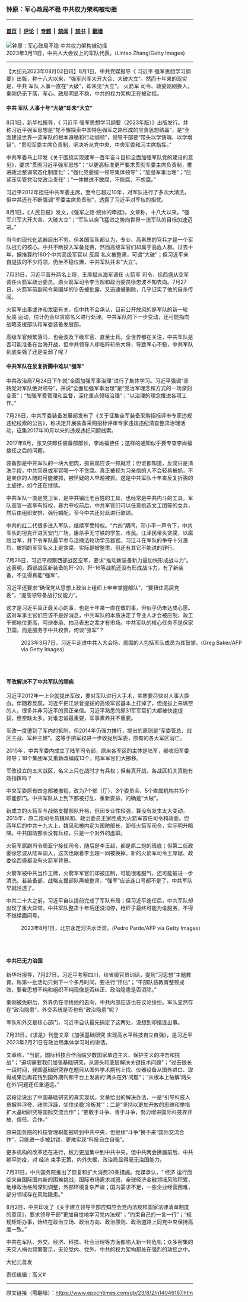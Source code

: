 ### 钟原：军心政局不稳 中共权力架构被动摇

---

#### [首页](../../../..?n14046187) &nbsp;|&nbsp; [评论](../../../../../epoch-comment?n14046187) &nbsp;|&nbsp; [专题](../../../../../epoch-special?n14046187) &nbsp;|&nbsp; [禁闻](../../../../../epoch-news?n14046187) &nbsp;|&nbsp; [禁书](../../../../../books?n14046187) &nbsp;|&nbsp; [翻墙](https://github.com/gfw-breaker/nogfw/blob/master/README.md?n14046187)


<div><img alt="钟原：军心政局不稳 中共权力架构被动摇" class="attachment-djy_600_400 size-djy_600_400 wp-post-image" src="https://i.epochtimes.com/assets/uploads/2023/08/id14046190-GettyImages-1472699462_light-600x400.jpg"/>
<div class="caption">
 2023年3月11日，中共人大会议上的军队代表。(Lintao Zhang/Getty Images)
</div></div><hr/><div class="post_content" id="artbody" itemprop="articleBody">
 <!-- article content begin -->
 <p>
  【大纪元2023年08月02日讯】8月1日，中共党媒报导《
  <ok href="https://www.epochtimes.com/gb/tag/%E4%B9%A0%E8%BF%91%E5%B9%B3.html">
   习近平
  </ok>
  强军思想学习纲要》出版，称十八大以来，“强军兴军大开大合、大破大立”。然而十年来的现实是，中共
  <ok href="https://www.epochtimes.com/gb/tag/%E5%86%9B%E9%98%9F.html">
   军队
  </ok>
  人事一直在“大破”，却未见“大立”。
  <ok href="https://www.epochtimes.com/gb/tag/%E7%81%AB%E7%AE%AD%E5%86%9B.html">
   火箭军
  </ok>
  司令、政委刚刚换人，秦刚仍无下落，军心、政局明显不稳，中共的权力架构正在被动摇。
 </p>
 <h4>
  中共
  <ok href="https://www.epochtimes.com/gb/tag/%E5%86%9B%E9%98%9F.html">
   军队
  </ok>
  人事十年“大破”却未“大立”
 </h4>
 <p>
  8月1日，新华社报导，《
  <ok href="https://www.epochtimes.com/gb/tag/%E4%B9%A0%E8%BF%91%E5%B9%B3.html">
   习近平
  </ok>
  强军思想学习纲要（2023年版）》出版发行。并称习近平强军思想是“党不懈探索中国特色强军之路形成的宝贵思想结晶”，是“全面建设世界一流军队的根本遵循和行动纲领”，领导干部要“带头以学铸魂、以学增智”，“贯彻军委主席负责制，坚决听从党中央、中央军委和习主席指挥。”
 </p>
 <p>
  中共军委马上印发《关于围绕实现建军一百年奋斗目标全面加强军队党的建设的意见》，要求“贯彻习近平强军思想”；“以更高标准更严要求贯彻军委主席负责制，推进政治整训常态化制度化”；“强化党委统一领导集体领导”；“加强军事治理”；“压紧压实管党治党政治责任”；“一体推进不敢腐、不能腐、不想腐。”
 </p>
 <p>
  习近平2012年担任中共军委主席，至今已超过10年，对军队进行了多次大清洗，但中共还在不断强调“军委主席负责制”，透露了习近平对军权的担忧。
 </p>
 <p>
  8月1日，《人民日报》发文，《强军之路‧统帅的牵挂》。文章称，十八大以来，“强军兴军大开大合、大破大立”；“军队以突飞猛进之势向世界一流军队的目标加速迈进。”
 </p>
 <p>
  当今的现代化武器层出不穷，但各国军队都认为，专业、高素质的官兵才是一个军队战力的核心。中共不断投入军备竞赛，然而高级军官们却属于高危人群。过去十年，据推算约160个中共高级军官以
  <ok href="https://www.epochtimes.com/gb/tag/%E5%8F%8D%E8%85%90.html">
   反腐
  </ok>
  名义被整肃，可谓“大破”；但习近平亲自提拔的不少将领，仍坐不稳位置，中共军队并未“大立”。
 </p>
 <p>
  7月31日，习近平晋升两名上将，王厚斌从海军调任
  <ok href="https://www.epochtimes.com/gb/tag/%E7%81%AB%E7%AE%AD%E5%86%9B.html">
   火箭军
  </ok>
  司令，徐西盛从空军调任火箭军政治委员。原火箭军司令李玉超和政治委员徐忠波不知去向。7月27日，火箭军前副司令吴国华的讣告被批露、又迅速被删除，几乎证实了他的自杀传闻。
 </p>
 <p>
  火箭军出事或许和泄密有关，但中共不会承认，目前公开放风的是军队的新一轮
  <ok href="https://www.epochtimes.com/gb/tag/%E5%8F%8D%E8%85%90.html">
   反腐
  </ok>
  运动，估计仍会以贪腐名义进行处理。中共军队的下一步变动，还可能指向战略支援部队和军委装备发展部。
 </p>
 <p>
  高级军官频繁落马，也会波及下级军官、直至士兵。全世界都在关注，中共军队是否可能准备在台海开战，但中共领导人却临阵斩杀大将，导致军心不稳，中共军队到底变强了还是变弱了呢？
 </p>
 <h4>
  中共军队在反复折腾中难以“强军”
 </h4>
 <p>
  中共政治局7月24日下午就“全面加强军事治理”进行了集体学习。习近平强调“坚持党对军队绝对领导”，并说“全面加强军事治理”是“党治军理念和方式的一场深刻变革”；“加强军费管理和监督，深化重点领域治理”；“以治理的理念推进各项工作。”
 </p>
 <p>
  7月26日，中共军委装备发展部发布了《关于征集全军装备采购招标评审专家违规违纪线索的公告》，称决定开展装备采购招标评审专家违规违纪清查整肃治理活动，征集2017年10月以来的违规违纪问题线索。
 </p>
 <p>
  2017年8月，张又侠卸任装备部部长，李尚福接任；这样的通知似乎要专查李尚福接任之后的问题。
 </p>
 <p>
  装备部是中共军队的一块大肥肉，抓贪腐应该一抓就准；但谁都知道，反腐只是清洗手段，中共官员或军官哪一个不贪腐。真正被视为习亲信的人不会轻易被抓，不是亲信的人随时可能被抓，被怀疑的人早晚被抓。这是中共军队十年来反复折腾的主旋律，如今还在继续。
 </p>
 <p>
  中共军队一直是党卫军，是中共镇压老百姓的工具，也经常是中共内斗的工具。军队高官一直享有特权，暴力夺权前后，中共军官们可以任意挑选文工团等的女兵，然后由组织安排、强行婚配，至今中共还对此进行歌颂。
 </p>
 <p>
  中共的红二代很多进入军队，继续享受特权。“六四”期间，邓小平一声令下，中共军队的坦克开进天安门广场，屠杀手无寸铁的学生、市民。江泽民带头贪腐，以腐败治军，并下令军队最早参与活摘法轮功学员器官。习江斗在军队的争夺十分激烈，被抓的军官名义上是贪腐，实际是被整肃，但还有其它不能说的罪行。
 </p>
 <p>
  7月26日，习近平视察西部战区空军，要求“推动新装备新力量加快形成战斗力”。这表明，西部战区新装备的歼-20、歼-16等战机还没有形成战斗力，有了新装备，不见得真能“强军”。
 </p>
 <p>
  习近平还要求“确保党从思想上政治上组织上牢牢掌握部队”，“要扭住高层党委”，“提高领导备战打仗能力”。
 </p>
 <p>
  这才是习近平真正最关心的事，也是十年来一直在做的事，但似乎仍未达成心愿。这对军事主官们应该不是好消息，中共军队的本质决定了专业人才会被压制，政工干部地位更高，阿谀奉承、拍马表忠之辈才有市场。中共军队的核心任务不是保家卫国，而是服务于中共权贵，何谈“强军”？
 </p>
 <figure aria-describedby="caption-attachment-14046191" class="wp-caption aligncenter" id="attachment_14046191" style="width: 600px">
  <ok href="https://i.epochtimes.com/assets/uploads/2023/08/id14046191-GettyImages-1247848360_light.jpg" target="_blank">
   <img alt="" class="size-large wp-image-14046191" src="https://i.epochtimes.com/assets/uploads/2023/08/id14046191-GettyImages-1247848360_light-600x400.jpg"/>
  </ok>
  <br/><figcaption class="wp-caption-text" id="caption-attachment-14046191">
   2023年3月7日，习近平走进中共人大会场，周围的人包括军队成员为其鼓掌。(Greg Baker/AFP via Getty Images)
  </figcaption><br/>
 </figure><br/>
 <h4>
  军改解决不了中共军队的顽疾
 </h4>
 <p>
  习近平2012年一上台就提出军改，要对军队进行大手术，实质要尽快对人事大换血。伴随着反腐，习近平把江派曾提拔的高级军官基本上打掉了，但提拔上来填空的人，很多并非习近平的真正亲信。习近平熟悉的原31军军官们大都被快速提拔，但空缺太多。对谁忠诚最重要，军事素养并不重要。
 </p>
 <p>
  军改一度遭到了军内的抵制，但2014年仍强力推行，提出的原则是“军委管总、战区主战、军种主建”。这等于把军权进一步收拢到军委，原有的各大军区消亡。
 </p>
 <p>
  2015年，中共军委内成立了陆军司令部，原来各军区的主体是陆军，都收归军委领导；18个集团军又重新改编成13个，陆军军官们大挪移。
 </p>
 <p>
  军改设立的五大战区，名义上只在战时才有兵权；但若真开战，各战区机关真能有效指挥吗？
 </p>
 <p>
  中央军委原有四总部被撤销，改为7个部（厅）、3个委员会、5个直属机构共15个职能部门。中共军队从上到下都被打乱、重新安排，的确是“大破”。
 </p>
 <p>
  新成立的火箭军与战略支援部队升格，但因专业性较强，算没有发生太大变动。2015年，原二炮司令员魏凤和、政治委员王家胜成为火箭军首任司令和政委。但两年后的中共十九大上，魏凤和被内定为国防部长，卸任火箭军司令，实际明升暗降。中共国防部长没有兵权，只是一个对外的虚职。
 </p>
 <p>
  火箭军原副司令周亚宁接任司令，随后是李玉超，都是原二炮的班底；但第二任政委徐忠波从陆军调入，这次也跟着李玉超一同被换掉。新的火箭军司令王厚斌、政委徐西盛都没有火箭军背景。
 </p>
 <p>
  火箭军被中共当作王牌，火箭军军官们却被压制，可能很难服气，还可能被进一步清洗。若装备部、战略支援部队再被整肃，“强军”应该连口号都不是了，中共军队早就烂透了。
 </p>
 <p>
  中共二十大之前，习近平自认提前完成了军队布局；但习近平连任后，中共军队却出现了重大异常。中共军队整肃十年后还没消停，枪杆子最终可能为谁服务，不得不继续画问号。
 </p>
 <figure aria-describedby="caption-attachment-14046192" class="wp-caption aligncenter" id="attachment_14046192" style="width: 600px">
  <ok href="https://i.epochtimes.com/assets/uploads/2023/08/id14046192-GettyImages-1568929492.jpg" target="_blank">
   <img alt="" class="size-large wp-image-14046192" src="https://i.epochtimes.com/assets/uploads/2023/08/id14046192-GettyImages-1568929492-600x400.jpg"/>
  </ok>
  <br/><figcaption class="wp-caption-text" id="caption-attachment-14046192">
   2023年8月1日，北京永定河洪水泛滥。(Pedro Pardo/AFP via Getty Images)
  </figcaption><br/>
 </figure><br/>
 <h4>
  中共已无力治国
 </h4>
 <p>
  新华社报导，7月27日，习近平考察四川，给省级官员训话，提到“习思想”主题教育，称第一批活动只剩下一个多月时间，要进行“评估”；“干部队伍教育整顿成效，要看思想不纯和组织不纯现像是否纠正、政治隐患是否消除。”
 </p>
 <p>
  秦刚被免职后，外界仍在寻找他的去向，中共内部应该也在议论纷纷。军队显然存在“政治隐患”，外交系统是否也有“政治隐患”呢？
 </p>
 <p>
  军队和外交是核心部门，习近平自认最先搞定了这两处，没想到却接连出事。
 </p>
 <p>
  7月31日，《求是》刊登文章《加强基础研究 实现高水平科技自立自强》，是习近平2023年2月21日在政治局集体学习时的讲话。
 </p>
 <p>
  文章称，“当前，国际科技合作面临少数国家单边主义、保护主义的冲击和挑战”；“迫切需要我们加强基础研究，从源头和底层解决关键技术问题”；“过去很长一段时间，我国基础研究存在题目从国外学术期刊上找、仪器设备从国外进口、取得成果后再花钱到国外期刊和平台上发表的‘两头在外’问题”；“从根本上破解‘两头在外’问题还任重道远。”
 </p>
 <p>
  这段话说出了中国基础研究的真实现状。文章给出的解决办法，一是“引导科技人员摒弃浮夸、祛除浮躁，坐住坐稳‘冷板凳’”；二是“坚持以更加开放的思维和举措扩大基础研究等国际交流合作”；“要敢于斗争、善于斗争，努力增进国际科技界开放、信任、合作。”
 </p>
 <p>
  原来国务院的科技管理职能被转到中共中央，但继续“斗争”换不来“国际交流合作”，只能进一步被封锁，更难实现“科技自立自强”。
 </p>
 <p>
  更多机构的改革还在进行，权力更加集中到中共中央，但中共两会换届前后，中共躺平防疫，对
  <ok href="https://www.epochtimes.com/gb/tag/%E7%BB%8F%E6%B5%8E.html">
   经济
  </ok>
  束手无策，内外失据，政治局显得毫无治国能力。
 </p>
 <p>
  7月31日，中共国务院推出了恢复和扩大消费20条措施。党媒承认，“
  <ok href="https://www.epochtimes.com/gb/tag/%E7%BB%8F%E6%B5%8E.html">
   经济
  </ok>
  运行面临来自国际国内新的困难挑战，国际市场需求减弱，全球经济金融领域风险积累，地缘政治格局深刻调整，外部环境复杂严峻；国内需求不足，一些企业经营困难，部分领域存在风险隐患。”
 </p>
 <p>
  8月2日，中共印发了《关于建立领导干部应知应会党内法规和国家法律清单制度的意见》，要求领导干部“更加自觉地学习党内法规”；“约束自己的一言一行”；“规规矩矩办事，始终在政治立场、政治方向、政治原则、政治道路上同党中央保持高度一致。”
 </p>
 <p>
  中共在军队、外交、经济、科技、社会治理等方面都陷入新一轮危机；众多密集的天灾人祸也频繁警示，无论党内、党外，中共的权力架构都处在强烈的动摇之中。
 </p>
 <p>
  大纪元首发
 </p>
 <p>
  责任编辑：高义#
 </p>
 <!-- article content end -->
 <div id="below_article_ad">
 </div>
</div>


---

原文链接（需翻墙）：https://www.epochtimes.com/gb/23/8/2/n14046187.htm